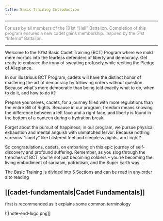 ```yaml
---
title: Basic Training Introduction
---
```

***

<span style="color:rgb(138, 138, 138)">For use by all members of the 101st “Hell” Battalion. Completion of this program ensures a new cadet gains membership. Inspired by the 51st “Inferno” Battalion.</span>
***

Welcome to the 101st Basic Cadet Training (BCT) Program where we mold mere mortals into the fearless defenders of liberty and democracy. Get ready to embrace the irony of sweating profusely while reciting the Pledge of Allegiance.

In our illustrious BCT Program, cadets will have the distinct honor of mastering the art of democracy by following orders without question. Because what's more democratic than being told exactly what to do, when to do it, and how to do it?

Prepare yourselves, cadets, for a journey filled with more regulations than the entire Bill of Rights. Because in our program, freedom means knowing the difference between a left face and a right face, and liberty is found in the bottom of a canteen during a hydration break.

Forget about the pursuit of happiness; in our program, we pursue physical exhaustion and mental anguish with unmatched fervor. Because nothing screams "liberty" like blistered feet and sleepless nights, am I right?

So congratulations, cadets, on embarking on this epic journey of self-discovery and profound suffering. Remember, as you slog through the trenches of BCT, you're not just becoming soldiers – you're becoming the living embodiment of sarcasm, patriotism, and the Super Earth way.

The Basic Training is divided into 5 Sections and can be read in any order alto reading 
## [[cadet-fundamentals|Cadet Fundamentals]] 

first is recommended as it explains some common terminology


![[note-end-logo.png]]